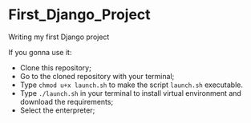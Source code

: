 # First_Django_Project

Writing my first Django project

If you gonna use it:
- Clone this repository;
- Go to the cloned repository with your terminal;
- Type `chmod u+x launch.sh` to make the script `launch.sh` executable.
- Type `./launch.sh` in your terminal to install virtual environment and download the requirements;
- Select the enterpreter;
